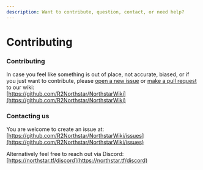 ```yaml
---
description: Want to contribute, question, contact, or need help?
---
```


# Contributing

### Contributing <a href="#contributing" id="contributing"></a>

In case you feel like something is out of place, not accurate, biased, or if you just want to contribute, please [open a new issue](https://github.com/R2Northstar/NorthstarWiki/issues/) or [make a pull request](https://github.com/R2Northstar/NorthstarWiki/pulls) to our wiki:\
[https://github.com/R2Northstar/NorthstarWiki](https://github.com/R2Northstar/NorthstarWiki)

### Contacting us

You are welcome to create an issue at:\
[https://github.com/R2Northstar/NorthstarWiki/issues](https://github.com/R2Northstar/NorthstarWiki/issues)

Alternatively feel free to reach out via Discord:\
[https://northstar.tf/discord](https://northstar.tf/discord)
